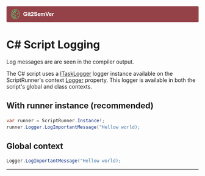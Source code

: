 ﻿---
uid: script-logging
---
![](../../Images/Git2SemVer_banner_840x70.png)

# C# Script Logging

Log messages are are seen in the compiler output.

The C# script uses a [ITaskLogger](xref:NoeticTools.Common.Logging.ILogger) logger instance
available on the ScriptRunner's context [Logger](xref:NoeticTools.Git2SemVer.MSBuild.Versioning.Generation.Builders.Scripting.VersioningContext.Logger) property.
This logger is available in both the script's global and class contexts.


## With runner instance (recommended)

```csharp
var runner = ScriptRunner.Instance!;
runner.Logger.LogImportantMessage("Hellow world);
```

## Global context

```csharp
Logger.LogImportantMessage("Hellow world);
```

---
